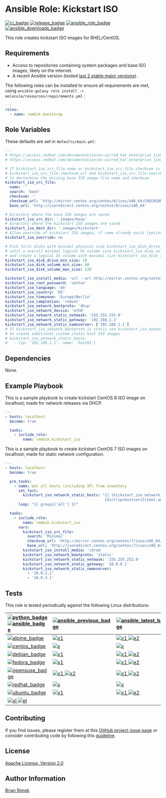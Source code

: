 Ansible Role: Kickstart ISO
===========================

[![ci_badge]][ci]
[![release_badge]][release]
[![ansible_role_badge]][ansible_role]
[![ansible_downloads_badge]][ansible_role]

This role creates kickstart ISO images for RHEL/CentOS.

Requirements
------------

- Access to repositories containing system packages and base ISO images, likely on the internet.
- A recent Ansible version (tested [last 2 stable major versions][ansible_releases]).

The following roles can be installed to ensure all requirements are met, using `ansible-galaxy role install -r molecule/resources/requirements.yml` :

```yaml
---
roles:
  - name: rembik.bootstrap
```

Role Variables
--------------

These defaults are set in `defaults/main.yml`:

```yaml
---
# https://access.redhat.com/documentation/en-us/red_hat_enterprise_linux/7/html/anaconda_customization_guide/sect-boot-menu-customization
# https://access.redhat.com/documentation/en-us/red_hat_enterprise_linux/8/html-single/performing_an_advanced_rhel_installation

# If kickstart_iso_src_file.name or kickstart_iso_src_file.checksum is undefined,
# kickstart_iso_src_file.checksum_url and kickstart_iso_src_file.search are used
# to dertermine the missing base ISO image file name and checksum
kickstart_iso_src_file:
  name: ''
  search: 'boot'
  checksum: ''
  checksum_url: 'http://mirror.centos.org/centos/8/isos/x86_64/CHECKSUM'
  base_url: 'http://isoredirect.centos.org/centos/8/isos/x86_64'

# Directory where the base ISO images are saved
kickstart_iso_src_dir: '.images/base'
# Directory where the kickstart ISO images are saved
kickstart_iso_dest_dir: '.images/kickstart'
# Allow override of kickstart ISO images, if some already exist (yes|no)
kickstart_iso_override: no

# Pick first disks with minimal physical size kickstart_iso_disk_drive_min_size (GiB)
# until a overall minimal logical OS volume size kickstart_iso_disk_volume_min_size (GiB)
# and create a logical OS volume with maximal size kickstart_iso_disk_volume_max_size (GiB)
kickstart_iso_disk_drive_min_size: 10
kickstart_iso_disk_volume_min_size: 60
kickstart_iso_disk_volume_max_size: 120

kickstart_iso_install_media: 'url --url http://mirror.centos.org/centos/8/BaseOS/x86_64/os/'
kickstart_iso_root_password: 'centos'
kickstart_iso_language: 'de'
kickstart_iso_country: 'DE'
kickstart_iso_timezone: 'Europe/Berlin'
kickstart_iso_completion: 'reboot'
kickstart_iso_network_bootproto: 'dhcp'
kickstart_iso_network_device: 'eth0'
kickstart_iso_network_static_netmask: '255.255.255.0'
kickstart_iso_network_static_gateway: '192.168.1.1'
kickstart_iso_network_static_nameserver: ['192.168.1.1']
# If kickstart_iso_network_bootproto is static use kickstart_iso_network_static_hosts
# to create additional custom static host ISO images
# kickstart_iso_network_static_hosts:
#   - {ip: '192.168.1.1', name: 'host01'}
```

Dependencies
------------

None.

Example Playbook
----------------

This is a sample playbook to create kickstart CentOS 8 ISO image on
localhost; made for network releases via DHCP.

```yaml
---
- hosts: localhost
  become: true

  tasks:
    - include_role:
        name: rembik.kickstart_iso
```

This is a sample playbook to create kickstart CentOS 7 ISO images on
localhost; made for static network configuration.

```yaml
---
- hosts: localhost
  become: true

  pre_tasks:
    - name: Get all hosts (including IP) from inventory
      set_fact:
        kickstart_iso_network_static_hosts: "{{ (kickstart_iso_network_static_hosts|default([])) +
                                             [dict(ip=hostvars[item].ansible_host,name=(item.split('.')[0]|lower))] }}"
      loop: "{{ groups['all'] }}"

  tasks:
    - include_role:
        name: rembik.kickstart_iso
      vars:
        kickstart_iso_src_file:
          search: 'Minimal'
          checksum_url: 'http://mirror.centos.org/centos/7/isos/x86_64/sha256sum.txt'
          base_url: 'http://isoredirect.centos.org/centos/7/isos/x86_64'
        kickstart_iso_install_media: 'cdrom'
        kickstart_iso_network_bootproto: 'static'
        kickstart_iso_network_static_netmask: '255.255.252.0'
        kickstart_iso_network_static_gateway: '10.0.0.1'
        kickstart_iso_network_static_nameserver:
          - '10.0.2.1'
          - '10.0.3.1'
```

Tests
-----

This role is tested periodically against the following Linux distributions:

| [![python_badge] ![ansible_badge]][python] | [![ansible_previous_badge]][ansible_previous] | [![ansible_latest_badge]][ansible_latest] | [![ansible_devel_badge]][ansible_devel] |
|:--|:--|:--|:--|
| [![alpine_badge]][alpine] | [![x1]][ci] | [![x1] ![e2]][ci] | [![e1] ![e2]][ci] |
| [![centos_badge]][centos] | [![x]][ci] | [![x]][ci] | [![e]][ci] |
| [![debian_badge]][debian] | [![x1]][ci] | [![x1] ![e2]][ci] | [![e1] ![e2]][ci] |
| [![fedora_badge]][fedora] | [![x1]][ci] | [![x1] ![e2]][ci] | [![e1] ![e2]][ci] |
| [![opensuse_badge]][opensuse] | [![x1] ![x2]][ci] | [![x1] ![x2]][ci] | [![e1] ![e2]][ci] |
| [![redhat_badge]][redhat] | [![x]][ci] | [![x]][ci] | [![e]][ci] |
| [![ubuntu_badge]][ubuntu] | [![x1]][ci] | [![x1] ![e2]][ci] | [![e1] ![e2]][ci] |
| [![xl] ![el]][ci] ||||

Contributing
------------

If you find issues, please register them at this [GitHub project issue page][issues] or consider contributing code by following this [guideline][contributing].

License
-------

[Apache License, Version 2.0][license]

Author Information
------------------

[Brian Rimek](https://github.com/rembik)

[ci]: https://github.com/rembik/ansible-role-kickstart-iso/actions?query=workflow%3ACI
[travis_ci]: https://travis-ci.org/github/rembik/ansible-role-kickstart-iso
[release]: https://github.com/rembik/ansible-role-kickstart-iso/releases
[ansible_role]: https://galaxy.ansible.com/rembik/kickstart_iso

[ci_badge]: https://img.shields.io/github/workflow/status/rembik/ansible-role-kickstart-iso/CI/master?logo=github&label=CI
[travis_ci_badge]: https://img.shields.io/travis/rembik/ansible-role-kickstart-iso/master?logo=travis-ci&logoColor=EEE&label=CI
[release_badge]: https://img.shields.io/github/release/rembik/ansible-role-kickstart-iso?sort=semver&colorB=56b4b6&logo=github&logoColor=EEE
[ansible_role_badge]: https://img.shields.io/ansible/role/36241?colorB=56b4b6&logo=ansible&logoColor=EEE
[ansible_downloads_badge]: https://img.shields.io/ansible/role/d/36241?label=downloads&logo=ansible&logoColor=EEE

[issues]: http://github.com/rembik/ansible-role-kickstart-iso/issues/new/choose
[contributing]: http://github.com/rembik/ansible-role-kickstart-iso/tree/master/.github/CONTRIBUTING.md
[license]: http://github.com/rembik/ansible-role-kickstart-iso/tree/master/LICENSE

[python]: https://www.python.org/
[ansible_previous]: https://docs.ansible.com/ansible/4/
[ansible_latest]: https://docs.ansible.com/ansible/5/
[ansible_devel]: https://docs.ansible.com/ansible/devel/
[ansible_releases]: https://docs.ansible.com/ansible/devel/reference_appendices/release_and_maintenance.html#ansible-community-changelogs

[python_badge]: https://img.shields.io/badge/python-3.9-1488C6
[ansible_badge]: https://img.shields.io/badge/Ansible--56b4b6
[ansible_previous_badge]: https://img.shields.io/badge/4.x-56b4b6
[ansible_latest_badge]: https://img.shields.io/badge/5.x-56b4b6
[ansible_devel_badge]: https://img.shields.io/badge/devel-56b4b6

[alpine]: https://hub.docker.com/_/alpine
[centos]: https://hub.docker.com/_/centos
[debian]: https://hub.docker.com/_/debian
[fedora]: https://hub.docker.com/_/fedora
[opensuse]: https://hub.docker.com/_/opensuse
[redhat]: https://access.redhat.com/containers/#/registry.access.redhat.com/ubi8/ubi
[ubuntu]: https://hub.docker.com/_/ubuntu

[alpine_badge]: https://img.shields.io/badge/Alpine-latest%20%7C%20edge-1488C6?logo=docker&logoColor=EEE
[centos_badge]: https://img.shields.io/badge/CentOS-latest-1488C6?logo=docker&logoColor=EEE
[debian_badge]: https://img.shields.io/badge/Debian-latest%20%7C%20unstable-1488C6?logo=docker&logoColor=EEE
[fedora_badge]: https://img.shields.io/badge/Fedora-latest%20%7C%20rawhide-1488C6?logo=docker&logoColor=EEE
[opensuse_badge]: https://img.shields.io/badge/openSUSE-leap%20%7C%20tumbleweed-1488C6?logo=docker&logoColor=EEE
[redhat_badge]: https://img.shields.io/badge/RedHat-latest-1488C6?logo=docker&logoColor=EEE
[ubuntu_badge]: https://img.shields.io/badge/Ubuntu-latest%20%7C%20devel-1488C6?logo=docker&logoColor=EEE

[xl]: https://img.shields.io/badge/%b7-mandatory-grey?labelColor=green
[el]: https://img.shields.io/badge/%b7-experimental-grey?labelColor=yellow
[x]: https://img.shields.io/badge/%b7-green
[e]: https://img.shields.io/badge/%b7-yellow
[x1]: https://img.shields.io/badge/%b9-green
[e1]: https://img.shields.io/badge/%b9-yellow
[x2]: https://img.shields.io/badge/%b2-green
[e2]: https://img.shields.io/badge/%b2-yellow
